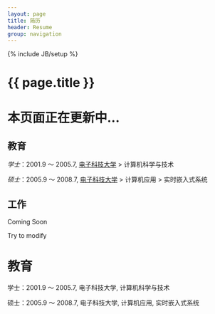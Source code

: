 ```yaml
---
layout: page
title: 简历
header: Resume
group: navigation
---
```

{% include JB/setup %}

# {{ page.title }}

# 本页面正在更新中...

## 教育

*学士*：2001.9 ～ 2005.7, [电子科技大学](http://www.uestc.edu.cn/) > 计算机科学与技术

*硕士*：2005.9 ～ 2008.7, [电子科技大学](http://www.uestc.edu.cn/) > 计算机应用 > 实时嵌入式系统

## 工作


Coming Soon

Try to modify

<div class="section">
<h1>教育</h1>
<p>学士：2001.9 ～ 2005.7, 电子科技大学, 计算机科学与技术</p>
<p>硕士：2005.9 ～ 2008.7, 电子科技大学, 计算机应用, 实时嵌入式系统</p>
</div>


